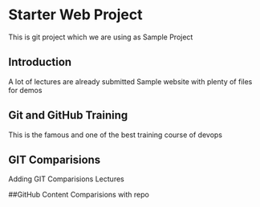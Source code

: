 # Starter Web Project


 
This is git project which we are using as Sample Project

## Introduction
A lot of lectures are already submitted 
Sample website with plenty of files for demos

## Git and GitHub Training
This  is the famous and one of the best training course of devops

## GIT Comparisions
Adding GIT Comparisions Lectures 

##GitHub Content 
Comparisions with repo
